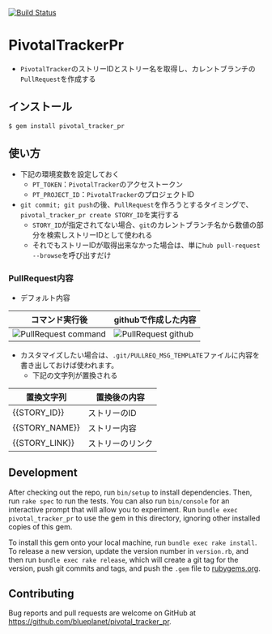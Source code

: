 [![Build Status](https://travis-ci.org/blueplanet/pivotal_tracker_pr.svg?branch=master)](https://travis-ci.org/blueplanet/pivotal_tracker_pr)

# PivotalTrackerPr
- `PivotalTracker`のストリーIDとストリー名を取得し、カレントブランチの`PullRequest`を作成する

## インストール

```ruby
$ gem install pivotal_tracker_pr
```

## 使い方
- 下記の環境変数を設定しておく
  - `PT_TOKEN`：`PivotalTracker`のアクセストークン
  - `PT_PROJECT_ID`：`PivotalTracker`のプロジェクトID
- `git commit; git push`の後、`PullRequest`を作ろうとするタイミングで、`pivotal_tracker_pr create STORY_ID`を実行する
  - `STORY_ID`が指定されてない場合、`git`のカレントブランチ名から数値の部分を検索しストリーIDとして使われる
  - それでもストリーIDが取得出来なかった場合は、単に`hub pull-request --browse`を呼び出すだけ

### PullRequest内容
- デフォルト内容

|コマンド実行後|githubで作成した内容|  
|--------------|--------------------|
|![PullRequest command](https://raw.github.com/wiki/blueplanet/pivotal_tracker_pr/images/pt_pr_cmd.png)|![PullRequest github](https://raw.github.com/wiki/blueplanet/pivotal_tracker_pr/images/pt_pr_github.png)|

- カスタマイズしたい場合は、`.git/PULLREQ_MSG_TEMPLATE`ファイルに内容を書き出しておけば使われます。
  - 下記の文字列が置換される

|置換文字列|置換後の内容|  
|--------------|--------------------|
|{{STORY_ID}}|ストリーのID|
|{{STORY_NAME}}|ストリー内容|
|{{STORY_LINK}}|ストリーのリンク|

## Development

After checking out the repo, run `bin/setup` to install dependencies. Then, run `rake spec` to run the tests. You can also run `bin/console` for an interactive prompt that will allow you to experiment. Run `bundle exec pivotal_tracker_pr` to use the gem in this directory, ignoring other installed copies of this gem.

To install this gem onto your local machine, run `bundle exec rake install`. To release a new version, update the version number in `version.rb`, and then run `bundle exec rake release`, which will create a git tag for the version, push git commits and tags, and push the `.gem` file to [rubygems.org](https://rubygems.org).

## Contributing

Bug reports and pull requests are welcome on GitHub at https://github.com/blueplanet/pivotal_tracker_pr.
